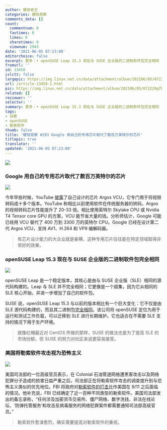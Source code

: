 ```yaml
---
author: 硬核老王
categories: 硬核观察
comments_data: []
count:
  commentnum: 0
  favtimes: 0
  likes: 0
  sharetimes: 0
  viewnum: 2943
date: '2021-06-05 07:23:00'
editorchoice: false
excerpt: 更多：• openSUSE Leap 15.3 现在与 SUSE 企业版的二进制软件包完全相同 • 美国将勒索软件攻击视为恐怖主义
fromurl: ''
id: 13458
islctt: false
largepic: https://img.linux.net.cn/data/attachment/album/202106/05/072229qfb86r6olp7b76c5.jpg
url: /article-13458-1.html
pic: https://img.linux.net.cn/data/attachment/album/202106/05/072229qfb86r6olp7b76c5.jpg.thumb.jpg
related: []
reviewer: ''
selector: ''
summary: 更多：• openSUSE Leap 15.3 现在与 SUSE 企业版的二进制软件包完全相同 • 美国将勒索软件攻击视为恐怖主义
tags:
- 谷歌
- openSUSE
- 勒索软件
thumb: false
title: '硬核观察 #293 Google 用自己的专用芯片取代了数百万英特尔的芯片'
titlepic: true
translator: ''
updated: '2021-06-05 07:23:00'
---
```


![](https://img.linux.net.cn/data/attachment/album/202106/05/072229qfb86r6olp7b76c5.jpg)


### Google 用自己的专用芯片取代了数百万英特尔的芯片


![](https://img.linux.net.cn/data/attachment/album/202106/05/072245fz366sdb6hcpbwph.jpg)


今年早些时候，YouTube [披露](https://blog.youtube/inside-youtube/new-era-video-infrastructure)了自己设计的芯片 Argos VCU，它专门用于将视频转码成十多个版本。YouTube 称相比以前使用软件在传统服务器的转码，Argos 的视频转码芯片性能提升了 20-33 倍。相比使用英特尔 Skylake CPU 或 Nvidia T4 Tensor core GPU 的方案，VCU 能节省大量的钱。分析师估计，Google 可能已经用 VCU 替代了 400 万到 3300 万的英特尔 CPU。Google 已经在设计第二代 Argos VCU，支持 AV1、H.264 和 VP9 编解码器。



> 
> 有芯片设计能力的大企业就是豪横，这种专用芯片往往能在特定领域取得非常好的效果。
> 
> 
> 


### openSUSE Leap 15.3 现在与 SUSE 企业版的二进制软件包完全相同


![](https://img.linux.net.cn/data/attachment/album/202106/05/072325mo5bh0ywxxxu5ylm.jpg)


openSUSE Leap 是一个稳定版本，其核心是由与 SUSE 企业版（SLE）相同的源代码构建的。Leap 与 SLE 并不完全相同；它更像是一个超集，因为它从相同的 SLE 核心开始，并进一步增加了自己的软件包。


SUSE 说，openSUSE Leap 15.3 与以前的版本相比有一个巨大变化：它不仅是由 SLE 源代码构建的，而且其二进制包[完全相同](https://www.theregister.com/2021/06/04/opensuse_leaps_to_153_now/)。该公司将 openSUSE 定位为用于运行和测试工作负载，可以迁移到 SLE 进行长期维护。它也适合在不需要 SLE 支持的情况下用于生产环境。



> 
> 就像红帽最近对 CentOS 所做的那样，SUSE 的做法也是为了提高 SLE 的市场份额，但 SUSE 的努力对社区来说更容易接受。
> 
> 
> 


### 美国将勒索软件攻击视为恐怖主义


![](https://img.linux.net.cn/data/attachment/album/202106/05/072334maxy3qk6xmta6qwm.jpg)


美国司法部的一位高级官员表示，在 Colonial 石油管道网络遭黑客攻击以及网络犯罪分子造成的损害日益严重之后，司法部正在将勒索软件攻击的调查提升到与恐怖主义类似的优先地位。FBI 将政府对[勒索软件的打击](https://www.zdnet.com/article/fbi-doj-to-treat-ransomware-attacks-with-similar-priority-as-terrorism/)比作美国在 9/11 之后面临的情况。他补充说，FBI 已经确定了近一百种不同类型的勒索软件。美国司法部发出的备忘录称，“任何涉及加密货币交易所、僵尸网络、数字洗钱、非法在线论坛、‘防弹托管服务’和攻击反病毒服务的网络犯罪案件都需要通知司法部高级官员。”



> 
> 勒索软件愈演愈烈，确实需要提高对勒索软件的重视。
> 
> 
>